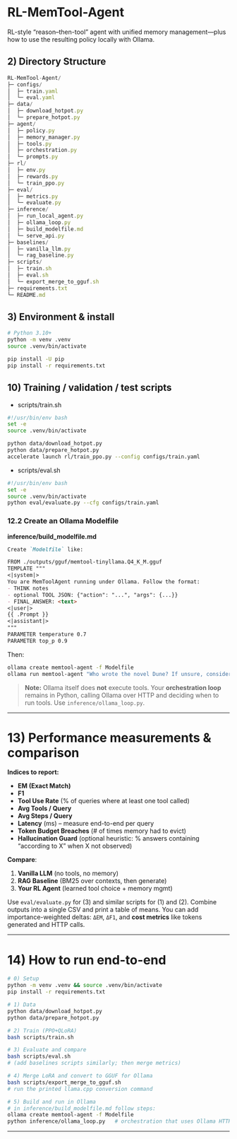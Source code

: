 # RL-MemTool-Agent
RL-style “reason–then-tool” agent with unified memory management—plus how to use the resulting policy locally with Ollama.


## 2) Directory Structure

```javascript
RL-MemTool-Agent/
├─ configs/
│  ├─ train.yaml
│  └─ eval.yaml
├─ data/
│  ├─ download_hotpot.py
│  └─ prepare_hotpot.py
├─ agent/
│  ├─ policy.py
│  ├─ memory_manager.py
│  ├─ tools.py
│  ├─ orchestration.py
│  └─ prompts.py
├─ rl/
│  ├─ env.py
│  ├─ rewards.py
│  └─ train_ppo.py
├─ eval/
│  ├─ metrics.py
│  └─ evaluate.py
├─ inference/
│  ├─ run_local_agent.py
│  ├─ ollama_loop.py
│  ├─ build_modelfile.md
│  └─ serve_api.py
├─ baselines/
│  ├─ vanilla_llm.py
│  └─ rag_baseline.py
├─ scripts/
│  ├─ train.sh
│  ├─ eval.sh
│  └─ export_merge_to_gguf.sh
├─ requirements.txt
└─ README.md

```


## 3) Environment & install
```bash
# Python 3.10+
python -m venv .venv
source .venv/bin/activate

pip install -U pip
pip install -r requirements.txt

```

## 10) Training / validation / test scripts

- scripts/train.sh
```bash
#!/usr/bin/env bash
set -e
source .venv/bin/activate

python data/download_hotpot.py
python data/prepare_hotpot.py
accelerate launch rl/train_ppo.py --config configs/train.yaml

```

- scripts/eval.sh
```bash
#!/usr/bin/env bash
set -e
source .venv/bin/activate
python eval/evaluate.py --cfg configs/train.yaml
```


### 12.2 Create an Ollama **Modelfile**

**inference/build\_modelfile.md**

```md
Create `Modelfile` like:

FROM ./outputs/gguf/memtool-tinyllama.Q4_K_M.gguf
TEMPLATE """
<|system|>
You are MemToolAgent running under Ollama. Follow the format:
- THINK notes
- optional TOOL JSON: {"action": "...", "args": {...}}
- FINAL_ANSWER: <text>
<|user|>
{{ .Prompt }}
<|assistant|>
"""
PARAMETER temperature 0.7
PARAMETER top_p 0.9
```

Then:

```bash
ollama create memtool-agent -f Modelfile
ollama run memtool-agent "Who wrote the novel Dune? If unsure, consider using a tool."
```

> **Note:** Ollama itself does **not** execute tools. Your **orchestration loop** remains in Python, calling Ollama over HTTP and deciding when to run tools. Use `inference/ollama_loop.py`.



---

# 13) Performance measurements & comparison

**Indices to report:**

* **EM (Exact Match)**
* **F1**
* **Tool Use Rate** (% of queries where at least one tool called)
* **Avg Tools / Query**
* **Avg Steps / Query**
* **Latency** (ms) – measure end-to-end per query
* **Token Budget Breaches** (# of times memory had to evict)
* **Hallucination Guard** (optional heuristic: % answers containing “according to X” when X not observed)

**Compare**:

1. **Vanilla LLM** (no tools, no memory)
2. **RAG Baseline** (BM25 over contexts, then generate)
3. **Your RL Agent** (learned tool choice + memory mgmt)

Use `eval/evaluate.py` for (3) and similar scripts for (1) and (2). Combine outputs into a single CSV and print a table of means. You can add importance-weighted deltas: `ΔEM`, `ΔF1`, and **cost metrics** like tokens generated and HTTP calls.

---

# 14) How to run end-to-end

```bash
# 0) Setup
python -m venv .venv && source .venv/bin/activate
pip install -r requirements.txt

# 1) Data
python data/download_hotpot.py
python data/prepare_hotpot.py

# 2) Train (PPO+QLoRA)
bash scripts/train.sh

# 3) Evaluate and compare
bash scripts/eval.sh
# (add baselines scripts similarly; then merge metrics)

# 4) Merge LoRA and convert to GGUF for Ollama
bash scripts/export_merge_to_gguf.sh
# run the printed llama.cpp conversion command

# 5) Build and run in Ollama
# in inference/build_modelfile.md follow steps:
ollama create memtool-agent -f Modelfile
python inference/ollama_loop.py   # orchestration that uses Ollama HTTP
```

---

